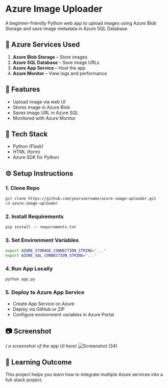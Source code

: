 # Azure Image Uploader

A beginner-friendly Python web app to upload images using Azure Blob Storage and save image metadata in Azure SQL Database.

## 🔧 Azure Services Used

1. **Azure Blob Storage** – Store images
2. **Azure SQL Database** – Save image URLs
3. **Azure App Service** – Host the app
4. **Azure Monitor** – View logs and performance

## 🚀 Features

- Upload image via web UI
- Stores image in Azure Blob
- Saves image URL in Azure SQL
- Monitored with Azure Monitor

## 🧰 Tech Stack

- Python (Flask)
- HTML (form)
- Azure SDK for Python

## ⚙️ Setup Instructions

### 1. Clone Repo

```bash
git clone https://github.com/yourusername/azure-image-uploader.git
cd azure-image-uploader
```

### 2. Install Requirements

```bash
pip install -r requirements.txt
```

### 3. Set Environment Variables

```bash
export AZURE_STORAGE_CONNECTION_STRING="..."
export AZURE_SQL_CONNECTION_STRING="..."
```

### 4. Run App Locally

```bash
python app.py
```

### 5. Deploy to Azure App Service

- Create App Service on Azure
- Deploy via GitHub or ZIP
- Configure environment variables in Azure Portal

## 📷 Screenshot

*( a screenshot of the app UI here)*
![Screenshot (34)](https://github.com/user-attachments/assets/af8b37ea-a8f5-4cb9-b55e-a26ffb008706)


## 🧠 Learning Outcome

This project helps you learn how to integrate multiple Azure services into a full-stack project.
